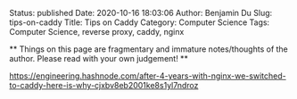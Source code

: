 Status: published
Date: 2020-10-16 18:03:06
Author: Benjamin Du
Slug: tips-on-caddy
Title: Tips on Caddy
Category: Computer Science
Tags: Computer Science, reverse proxy, caddy, nginx

**
Things on this page are fragmentary and immature notes/thoughts of the author.
Please read with your own judgement!
**


https://engineering.hashnode.com/after-4-years-with-nginx-we-switched-to-caddy-here-is-why-cjxbv8eb2001ke8s1yl7ndroz
